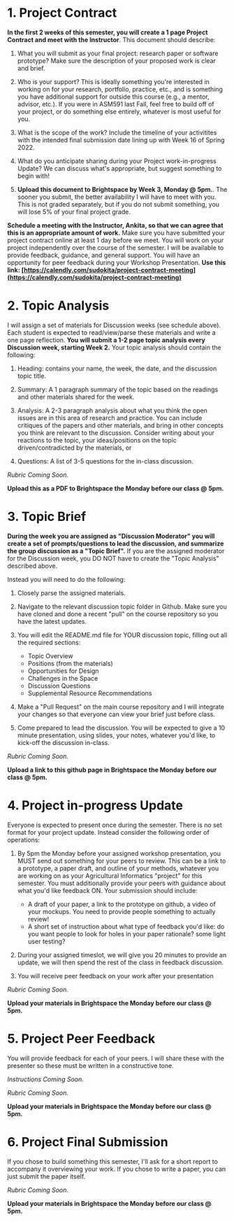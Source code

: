 # 1. Project Contract
**In the first 2 weeks of this semester, you will create a 1 page Project Contract and meet with the Instructor**. This document should describe:

1. What you will submit as your final project: research paper or software prototype? Make sure the description of your proposed work is clear and brief.

2. Who is your support? This is ideally something you're interested in working on for your research, portfolio, practice, etc., and is something you have additional support for outside this course (e.g., a mentor, advisor, etc.). If you were in ASM591 last Fall, feel free to build off of your project, or do something else entirely, whatever is most useful for you.

3. What is the scope of the work? Include the timeline of your activitites with the intended final submission date lining up with Week 16 of Spring 2022.

4. What do you anticipate sharing during your Project work-in-progress Update? We can discuss what's appropriate, but suggest something to begin with!

5. **Upload this document to Brightspace by Week 3, Monday @ 5pm.**. The sooner you submit, the better availability I will have to meet with you. This is not graded separately, but if you do not submit something, you will lose 5% of your final project grade.

**Schedule a meeting with the Instructor, Ankita, so that we can agree that this is an appropriate amount of work.** Make sure you have submitted your project contract online at least 1 day before we meet. You will work on your project independently over the course of the semester. I will be available to provide feedback, guidance, and general support. You will have an opportunity for peer feedback during your Workshop Presentation. **Use this link: [https://calendly.com/sudokita/project-contract-meeting](https://calendly.com/sudokita/project-contract-meeting)**



# 2. Topic Analysis
I will assign a set of materials for Discussion weeks (see schedule above). Each student is expected to read/view/parse these materials and write a one page reflection. **You will submit a 1-2 page topic analysis every Discussion week, starting Week 2.** Your topic analysis should contain the following:

1. Heading: contains your name, the week, the date, and the discussion topic title.

2. Summary: A 1 paragraph summary of the topic based on the readings and other materials shared for the week.

3. Analysis: A 2-3 paragraph analysis about what you think the open issues are in this area of research and practice. You can include critiques of the papers and other materials, and bring in other concepts you think are relevant to the discussion. Consider writing about your reactions to the topic, your ideas/positions on the topic driven/contradicted by the materials, or 

4. Questions: A list of 3-5 questions for the in-class discussion.

*Rubric Coming Soon.*

**Upload this as a PDF to Brightspace the Monday before our class @ 5pm.**

# 3. Topic Brief
**During the week you are assigned as "Discussion Moderator" you will create a set of prompts/questions to lead the discussion, and summarize the group discussion as a "Topic Brief".** If you are the assigned moderator for the Discussion week, you DO NOT have to create the "Topic Analysis" described above. 

Instead you will need to do the following:

1. Closely parse the assigned materials.

2. Navigate to the relevant discussion topic folder in Github. Make sure you have cloned and done a recent "pull" on the course repository so you have the latest updates.

3. You will edit the README.md file for YOUR discussion topic, filling out all the required sections:
	- Topic Overview
	- Positions (from the materials)
	- Opportunities for Design
	- Challenges in the Space
	- Discussion Questions
	- Supplemental Resource Recommendations

4. Make a "Pull Request" on the main course repository and I will integrate your changes so that everyone can view your brief just before class.

5. Come prepared to lead the discussion. You will be expected to give a 10 minute presentation, using slides, your notes, whatever you'd like, to kick-off the discussion in-class.

*Rubric Coming Soon.*

**Upload a link to this github page in Brightspace the Monday before our class @ 5pm.**

# 4. Project in-progress Update

Everyone is expected to present once during the semester. There is no set format for your project update. Instead consider the following order of operations:

1. By 5pm the Monday before your assigned workshop presentation, you MUST send out something for your peers to review. This can be a link to a prototype, a paper draft, and outline of your methods, whatever you are working on as your Agricultural Informatics "project" for this semester. You must additionally provide your peers with guidance about what you'd like feedback ON. Your submission should include:
	- A draft of your paper, a link to the prototype on github, a video of your mockups. You need to provide people something to actually review!
	- A short set of instruction about what type of feedback you'd like: do you want people to look for holes in your paper rationale? some light user testing?

2. During your assigned timeslot, we will give you 20 minutes to provide an update, we will then spend the rest of the class in feedback discussion. 

3. You will receive peer feedback on your work after your presentation

*Rubric Coming Soon.*

**Upload your materials in Brightspace the Monday before our class @ 5pm.**

# 5. Project Peer Feedback

You will provide feedback for each of your peers. I will share these with the presenter so these must be written in a constructive tone. 

*Instructions Coming Soon.*

*Rubric Coming Soon.*

**Upload your materials in Brightspace the Monday before our class @ 5pm.**

# 6. Project Final Submission
If you chose to build something this semester, I'll ask for a short report to accompany it overviewing your work. If you chose to write a paper, you can just submit the paper itself.

*Rubric Coming Soon.*

**Upload your materials in Brightspace the Monday before our class @ 5pm.**